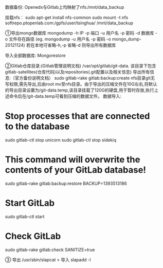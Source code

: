 数据备份:
Openedx与Gitlab上均映射了nfs:/mnt/data_backup

挂载nfs：
sudo apt-get install nfs-common
sudo mount -t nfs softrepo.ptopenlab.com:/gpfs/user/tsinghua/ /mnt/data_backup

①导出mongo数据库
mongodump -h IP -p 端口 -u 用户名 -p 密码 -d 数据库 -o 文件存在路径
(eg. mongodump -u 用户名 -p 密码 -o mongo_dump-20121124)
若在本地可省略-h,-p
省略-d 则导出所有数据库

导入全部数据库:
Mongorestore <path of dump file>

②Gitlab仓库目录:(Gitlab管理说明文档)
/var/opt/gitlab/git-data.
该目录下包含gitlab-satellites(仓库代码)以及repositories(.git配置以及相关信息)
导出所有信息:（官方备份说明文档）
sudo gitlab-rake gitlab:backup:create
nfs目录git无写权限,需先导出,后由root mv至nfs目录。由于导出的压缩文件在10G左右,将默认的导出目录设置为/git-data.temp,该目录挂载了120G的硬盘,用于暂时存放,执行上述命令后在/git-data.temp可看到压缩的数据文件。
数据导入:
# Stop processes that are connected to the database
sudo gitlab-ctl stop unicorn
sudo gitlab-ctl stop sidekiq

# This command will overwrite the contents of your GitLab database!
sudo gitlab-rake gitlab:backup:restore BACKUP=1393513186
# Start GitLab
sudo gitlab-ctl start
# Check GitLab
sudo gitlab-rake gitlab:check SANITIZE=true

③
导出
/usr/sbin/slapcat > <file name.ldif>
导入
slapadd -l <file name.ldif>
